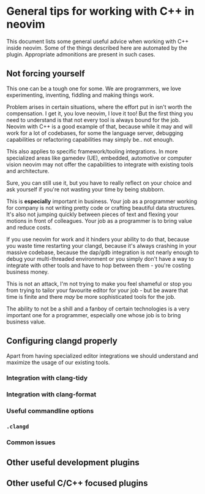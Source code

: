 # General tips for working with C++ in neovim

This document lists some general useful advice when working with C++ inside neovim.
Some of the things described here are automated by the plugin. Appropriate admonitions are present in such cases.

## Not forcing yourself

This one can be a tough one for some.
We are programmers, we love experimenting, inventing, fiddling and making things work.

Problem arises in certain situations, where the effort put in isn't worth the compensation.
I get it, you love neovim, I love it too! But the first thing you need to understand is that not every tool
is always bound for the job. Neovim with C++ is a good example of that, because while it may and will work for a lot of codebases,
for some the language server, debugging capabilities or refactoring capabilities may simply be.. not enough.

This also applies to specific framework/tooling integrations. In more specialized areas like gamedev (UE), embedded,
automotive or computer vision neovim may not offer the capabilities to integrate with existing tools and architecture.

Sure, you can still use it, but you have to really reflect on your choice and ask yourself if you're not wasting your time
by being stubborn.

This is **especially** important in business.
Your job as a programmer working for company is not writing pretty code or crafting beautiful data structures.
It's also not jumping quickly between pieces of text and flexing your motions in front of colleagues.
Your job as a programmer is to bring value and reduce costs.

If you use neovim for work and it hinders your ability to do that,
because you waste time restarting your clangd, because it's always crashing in your massive codebase,
because the dap/gdb integration is not nearly enough to debug your multi-threaded environment
or you simply don't have a way to integrate with other tools and have to hop between them - you're costing business money.

This is not an attack, I'm not trying to make you feel shameful or stop you from trying to tailor your favourite editor
for your job - but be aware that time is finite and there *may* be more sophisticated tools for the job.

The ability to not be a shill and a fanboy of certain technologies is a very important one for a programmer, especially
one whose job is to bring business value.

## Configuring clangd properly

Apart from having specialized editor integrations we should understand and maximize the usage of our existing tools.

### Integration with clang-tidy

### Integration with clang-format

### Useful commandline options

### `.clangd`

### Common issues

## Other useful development plugins

## Other useful C/C++ focused plugins

